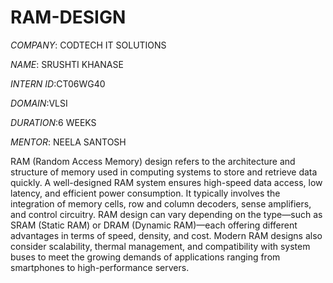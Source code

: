 # RAM-DESIGN
*COMPANY*: CODTECH IT SOLUTIONS

*NAME*: SRUSHTI KHANASE

*INTERN ID*:CT06WG40

*DOMAIN*:VLSI

*DURATION*:6 WEEKS

*MENTOR*: NEELA SANTOSH

RAM (Random Access Memory) design refers to the architecture and structure of memory used in computing systems to store and retrieve data quickly. A well-designed RAM system ensures high-speed data access, low latency, and efficient power consumption. It typically involves the integration of memory cells, row and column decoders, sense amplifiers, and control circuitry. RAM design can vary depending on the type—such as SRAM (Static RAM) or DRAM (Dynamic RAM)—each offering different advantages in terms of speed, density, and cost. Modern RAM designs also consider scalability, thermal management, and compatibility with system buses to meet the growing demands of applications ranging from smartphones to high-performance servers.
